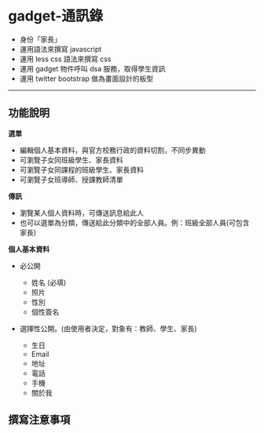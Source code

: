 gadget-通訊錄
==========================

* 身份「家長」
* 運用語法來撰寫 javascript
* 運用 less css 語法來撰寫 css
* 運用 gadget 物件呼叫 dsa 服務，取得學生資訊
* 運用 twitter bootstrap 做為畫面設計的板型


----------


功能說明
-------

**選單**

 * 編輯個人基本資料，與官方校務行政的資料切割，不同步異動
 * 可瀏覽子女同班級學生、家長資料
 * 可瀏覽子女同課程的班級學生、家長資料
 * 可瀏覽子女班導師、授課教師清單

**傳訊**

 * 瀏覽某人個人資料時，可傳送訊息給此人
 * 也可以選單為分類，傳送給此分類中的全部人員。例：班級全部人員(可包含家長)


**個人基本資料**

 * 必公開
   - 姓名 (必填)
   - 照片
   - 性別
   - 個性簽名

 * 選擇性公開。(由使用者決定，對象有：教師、學生、家長)
   - 生日
   - Email
   - 地址
   - 電話
   - 手機
   - 關於我

撰寫注意事項
-------